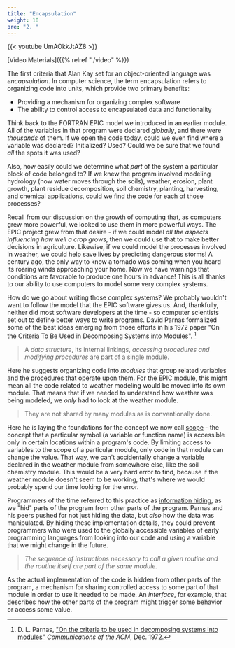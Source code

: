 ```yaml
---
title: "Encapsulation"
weight: 10
pre: "2. "
---
```

{{< youtube UmAOkkJtAZ8  >}}

[Video Materials]({{% relref "./video" %}})

The first criteria that Alan Kay set for an object-oriented language was _encapsulation_.  In computer science, the term encapsulation refers to organizing code into units, which provide two primary benefits:

* Providing a mechanism for organizing complex software
* The ability to control access to encapsulated data and functionality

Think back to the FORTRAN EPIC model we introduced in an earlier module. All of the variables in that program were declared _globally_, and there were _thousands_ of them.  If we open the code today, could we even find where a variable was declared?  Initialized?  Used?  Could we be sure that we found _all_ the spots it was used?

Also, how easily could we determine what _part_ of the system a particular block of code belonged to?  If we knew the program involved modeling hydrology (how water moves through the soils), weather, erosion, plant growth, plant residue decomposition, soil chemistry, planting, harvesting, and chemical applications, could we find the code for each of those processes?

Recall from our discussion on the growth of computing that, as computers grew more powerful, we looked to use them in more powerful ways. The EPIC project grew from that desire - if we could model _all the aspects influencing how well a crop grows_, then we could use that to make better decisions in agriculture.  Likewise, if we could model the processes involved in weather, we could help save lives by predicting dangerous storms!  A century ago, the only way to know a tornado was coming when you heard its roaring winds approaching your home.  Now we have warnings that conditions are favorable to produce one hours in advance!  This is all thanks to our ability to use computers to model some very complex systems.

How do we go about writing those complex systems?  We probably wouldn't want to follow the model that the EPIC software gives us. And, thankfully, neither did most software developers at the time - so computer scientists set out to define better ways to write programs.  David Parnas formalized some of the best ideas emerging from those efforts in his 1972 paper "On the Criteria To Be Used in Decomposing Systems into Modules". [^Parnas1972]

[^Parnas1972]: D. L. Parnas, ["On the criteria to be used in decomposing systems into modules"](https://dl-acm-org.er.lib.k-state.edu/doi/10.1145/361598.361623) _Communications of the ACM_, Dec. 1972.

<blockquote>
A <i>data structure</i>, its internal linkings, <i>accessing procedures and modifying procedures</i> are part of a single module.  
</blockquote>

Here he suggests organizing code into _modules_ that group related variables and the procedures that operate upon them.  For the EPIC module, this might mean all the code related to weather modeling would be moved into its own module.  That means that if we needed to understand how weather was being modeled, we _only_ had to look at the weather module.

<blockquote>
They are not shared by many modules as is conventionally done. 
</blockquote>

Here he is laying the foundations for the concept we now call [scope](https://en.wikipedia.org/wiki/Scope_(computer_science)) - the concept that a particular symbol (a variable or function name) is accessible only in certain locations within a program's code.  By limiting access to variables to the scope of a particular module, only code in that module can change the value.  That way, we can't accidentally change a variable declared in the weather module from somewhere else, like the soil chemistry module. This would be a very hard error to find, because if the weather module doesn't seem to be working, that's where we would probably spend our time looking for the error.

Programmers of the time referred to this practice as [information hiding](https://en.wikipedia.org/wiki/Information_hiding), as we "hid" parts of the program from other parts of the program. Parnas and his peers pushed for not just hiding the data, but _also_ how the data was manipulated.  By hiding these implementation details, they could prevent programmers who were used to the globally accessible variables of early programming languages from looking into our code and using a variable that we might change in the future.

<blockquote>
<i>The sequence of instructions necessary to call a given routine and the routine itself are part of the same module.</i>
</blockquote>

As the actual implementation of the code is hidden from other parts of the program, a mechanism for sharing controlled access to some part of that module in order to use it needed to be made.  An _interface_, for example, that describes how the other parts of the program might trigger some behavior or access some value.
